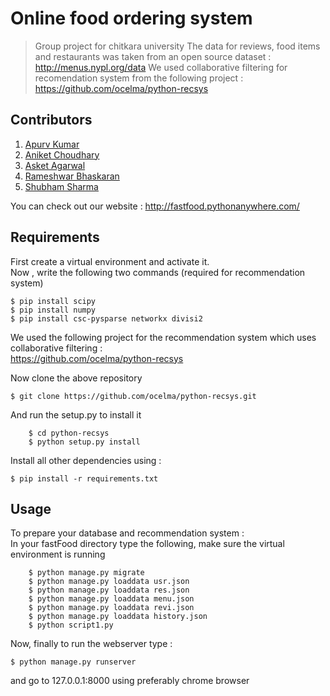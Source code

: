 # Online food ordering system
> Group project for chitkara university
> The data for reviews, food items and restaurants was taken from an open source dataset : http://menus.nypl.org/data
> We used collaborative filtering for recomendation system from the following project : https://github.com/ocelma/python-recsys 
## Contributors

1. [Apurv Kumar](https://github.com/apurv1205)
2. [Aniket Choudhary](https://github.com/aniket1743)
2. [Asket Agarwal](https://github.com/asketagarwal)
4. [Rameshwar Bhaskaran](https://github.com/zorroblue)
5. [Shubham Sharma](https://github.com/shubham4060)

You can check out our website : http://fastfood.pythonanywhere.com/

## Requirements

First create a virtual environment and activate it.  
Now , write the following two commands (required for recommendation system)  
```	
$ pip install scipy  	
$ pip install numpy  	
$ pip install csc-pysparse networkx divisi2  
```
	
We used the following project for the recommendation system which uses collaborative filtering :  
https://github.com/ocelma/python-recsys  

Now clone the above repository  
```	
$ git clone https://github.com/ocelma/python-recsys.git  
```
And run the setup.py to install it
```
	$ cd python-recsys  
	$ python setup.py install  
```
Install all other dependencies using :  
```
$ pip install -r requirements.txt  
```
## Usage

To prepare your database and recommendation system :  
In your fastFood directory type the following, make sure the virtual environment is running  
```	
	$ python manage.py migrate  
	$ python manage.py loaddata usr.json  
	$ python manage.py loaddata res.json  
	$ python manage.py loaddata menu.json  
	$ python manage.py loaddata revi.json  
	$ python manage.py loaddata history.json  
	$ python script1.py   
```
Now, finally to run the webserver type :  
```	
$ python manage.py runserver   
```
and go to 127.0.0.1:8000 using preferably chrome browser  
